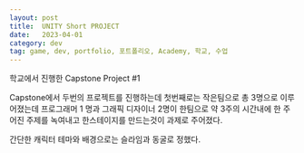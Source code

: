 ```yaml
---
layout: post
title:  UNITY Short PROJECT
date:   2023-04-01
category: dev
tag: game, dev, portfolio, 포트폴리오, Academy, 학교, 수업
---
```



학교에서 진행한 Capstone Project #1

Capstone에서 두번의 프로젝트를 진행하는데
첫번째로는 작은팀으로 총 3명으로 이루어졌는데
프로그래머 1 명과 그래픽 디자이너 2명이 한팀으로
약 3주의 시간내에 한 주어진 주제를 녹여내고 한스테이지를 만드는것이 과제로 주어졌다.

간단한 캐릭터 테마와 배경으로는 슬라임과 동굴로 정했다.

